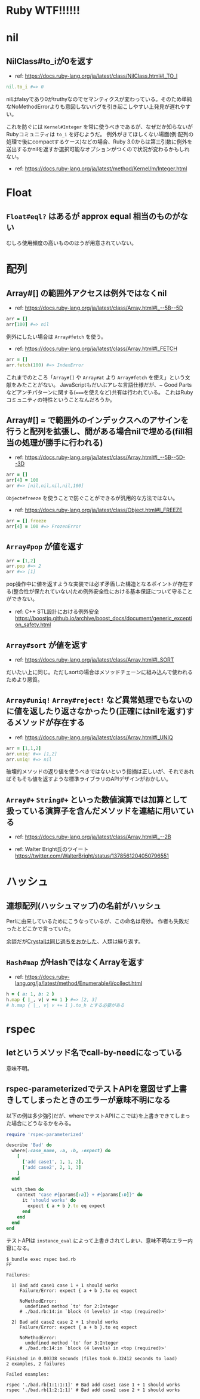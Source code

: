 # Ruby WTF!!!!!!

# nil

## NilClass#to_iが0を返す

* ref: https://docs.ruby-lang.org/ja/latest/class/NilClass.html#I_TO_I

```ruby
nil.to_i #=> 0
```

nilはfalsyであり0がtruthyなのでセマンティクスが変わっている。そのため単純なNoMethodErrorよりも意図しないバグを引き起こしやすい上発見が遅れやすい。

これを防ぐには `Kernel#Integer` を常に使うべきであるが、なぜだか知らないがRubyコミュニティは `to_i` を好むようだ。
例外がきてほしくない場面(例:配列の処理で後にcompactするケース)などの場合、Ruby 3.0からは第三引数に例外を送出するかnilを返すか選択可能なオプションがつくので状況が変わるかもしれない。

* ref: https://docs.ruby-lang.org/ja/latest/method/Kernel/m/Integer.html

# Float

## `Float#eql?` はあるが approx equal 相当のものがない

むしろ使用頻度の高いもののほうが用意されていない。

# 配列

## Array#[] の範囲外アクセスは例外ではなくnil

* ref: https://docs.ruby-lang.org/ja/latest/class/Array.html#I_--5B--5D

```ruby
arr = []
arr[100] #=> nil
```

例外にしたい場合は `Array#fetch` を使う。

* ref: https://docs.ruby-lang.org/ja/latest/class/Array.html#I_FETCH

```ruby
arr = []
arr.fetch(100) #=> IndexError
```

これまでのところ「`Array#[]` や `Array#at` より `Array#fetch` を使え」という文献をみたことがない。
JavaScriptもだいぶアレな言語仕様だが、~ Good Partsなどアンチパターンに関する(`===`を使えなど)共有は行われている。
これはRubyコミュニティの特性ということなんだろうか。

## Array#[] = で範囲外のインデックスへのアサインを行うと配列を拡張し、間がある場合nilで埋める(fill相当の処理が勝手に行われる)

* ref: https://docs.ruby-lang.org/ja/latest/class/Array.html#I_--5B--5D--3D

```ruby
arr = []
arr[4] = 100
arr #=> [nil,nil,nil,nil,100]
```

`Object#freeze` を使うことで防ぐことができるが汎用的な方法ではない。

* ref: https://docs.ruby-lang.org/ja/latest/class/Object.html#I_FREEZE

```ruby
arr = [].freeze
arr[4] = 100 #=> FrozenError
```

## `Array#pop` が値を返す

```ruby
arr = [1,2]
arr.pop #=> 2
arr #=> [1]
```

pop操作中に値を返すような実装では必ず矛盾した構造となるポイントが存在する(整合性が保たれていない)ため例外安全性における基本保証について守ることができない。

* ref: C++ STL設計における例外安全 https://boostjp.github.io/archive/boost_docs/document/generic_exception_safety.html

## `Array#sort` が値を返す

* ref: https://docs.ruby-lang.org/ja/latest/class/Array.html#I_SORT

だいたい上に同じ。ただしsortの場合はメソッドチェーンに組み込んで使われるためより悪質。

## `Array#uniq!` `Array#reject!` など異常処理でもないのに値を返したり返さなかったり(正確にはnilを返す)するメソッドが存在する

* ref: https://docs.ruby-lang.org/ja/latest/class/Array.html#I_UNIQ

```ruby
arr = [1,1,2]
arr.uniq! #=> [1,2]
arr.uniq! #=> nil
```

破壊的メソッドの返り値を使うべきではないという指摘は正しいが、それであればそもそも値を返すような標準ライブラリのAPIデザインがおかしい。

## `Array#+` `String#+` といった数値演算では加算として扱っている演算子を含んだメソッドを連結に用いている

* ref: https://docs.ruby-lang.org/ja/latest/class/Array.html#I_--2B

* ref: Walter Bright氏のツイート https://twitter.com/WalterBright/status/1378561204050796551

# ハッシュ

## 連想配列(ハッシュマップ)の名前がハッシュ

Perlに由来しているためにこうなっているが、この命名は奇妙。
作者も失敗だったとどこかで言っていた。

余談だが[Crystalは同じ過ちをおかした](https://crystal-lang.org/reference/syntax_and_semantics/literals/hash.html)、人類は繰り返す。

## `Hash#map` がHashではなくArrayを返す

* ref: https://docs.ruby-lang.org/ja/latest/method/Enumerable/i/collect.html

```ruby
h = { a: 1, b: 2 }
h.map { |_, v| v += 1 } #=> [2, 3]
# h.map { |_, v| v += 1 }.to_h とする必要がある
```

# rspec

## letというメソッド名でcall-by-needになっている

意味不明。

## rspec-parameterizedでテストAPIを意図せず上書きしてしまったときのエラーが意味不明になる

以下の例は多少強引だが、whereでテストAPI(ここでは)を上書きできてしまった場合にどうなるかをみる。

```ruby
require 'rspec-parameterized'

describe 'Bad' do
  where(:case_name, :a, :b, :expect) do
    [
      ['add case1', 1, 1, 2],
      ['add case2', 2, 1, 3]
    ]
  end

  with_them do
    context "case #{params[:a]} + #{params[:b]}" do
      it 'should works' do
        expect { a + b }.to eq expect
      end
    end
  end
end
```

テストAPIは `instance_eval` によって上書きされてしまい、意味不明なエラー内容になる。

```console
$ bundle exec rspec bad.rb
FF

Failures:

  1) Bad add case1 case 1 + 1 should works
     Failure/Error: expect { a + b }.to eq expect

     NoMethodError:
       undefined method `to' for 2:Integer
     # ./bad.rb:14:in `block (4 levels) in <top (required)>'

  2) Bad add case2 case 2 + 1 should works
     Failure/Error: expect { a + b }.to eq expect

     NoMethodError:
       undefined method `to' for 3:Integer
     # ./bad.rb:14:in `block (4 levels) in <top (required)>'

Finished in 0.00338 seconds (files took 0.32412 seconds to load)
2 examples, 2 failures

Failed examples:

rspec './bad.rb[1:1:1:1]' # Bad add case1 case 1 + 1 should works
rspec './bad.rb[1:2:1:1]' # Bad add case2 case 2 + 1 should works
```
